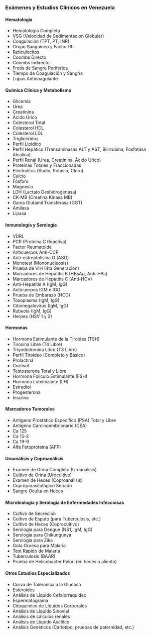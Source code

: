 ### Exámenes y Estudios Clínicos en Venezuela

#### Hematología
- Hematología Completa
- VSG (Velocidad de Sedimentación Globular)
- Coagulación (TPT, PT, INR)
- Grupo Sanguíneo y Factor Rh
- Reticulocitos
- Coombs Directo
- Coombs Indirecto
- Frotis de Sangre Periférica
- Tiempo de Coagulación y Sangría
- Lupus Anticoagulante

#### Química Clínica y Metabolismo
- Glicemia
- Urea
- Creatinina
- Ácido Úrico
- Colesterol Total
- Colesterol HDL
- Colesterol LDL
- Triglicéridos
- Perfil Lipídico
- Perfil Hepático (Transaminasas ALT y AST, Bilirrubina, Fosfatasa Alcalina)
- Perfil Renal (Urea, Creatinina, Ácido Úrico)
- Proteínas Totales y Fraccionadas
- Electrolitos (Sodio, Potasio, Cloro)
- Calcio
- Fósforo
- Magnesio
- LDH (Lactato Deshidrogenasa)
- CK-MB (Creatina Kinasa MB)
- Gama Glutamil Transferasa (GGT)
- Amilasa
- Lipasa

#### Inmunología y Serología
- VDRL
- PCR (Proteína C Reactiva)
- Factor Reumatoide
- Anticuerpos Anti-CCP
- Anti-estreptolisina O (ASO)
- Monotest (Mononucleosis)
- Prueba de VIH (4ta Generación)
- Marcadores de Hepatitis B (HBsAg, Anti-HBc)
- Marcadores de Hepatitis C (Anti-HCV)
- Anti-Hepatitis A (IgM, IgG)
- Anticuerpos IGM e IGG
- Prueba de Embarazo (HCG)
- Toxoplasma (IgM, IgG)
- Citomegalovirus (IgM, IgG)
- Rubeola (IgM, IgG)
- Herpes (HSV 1 y 2)

#### Hormonas
- Hormona Estimulante de la Tiroides (TSH)
- Tiroxina Libre (T4 Libre)
- Triyodotironina Libre (T3 Libre)
- Perfil Tiroideo (Completo y Básico)
- Prolactina
- Cortisol
- Testosterona Total y Libre
- Hormona Folículo Estimulante (FSH)
- Hormona Luteinizante (LH)
- Estradiol
- Progesterona
- Insulina

#### Marcadores Tumorales
- Antígeno Prostático Específico (PSA) Total y Libre
- Antígeno Carcinoembrionario (CEA)
- Ca 125
- Ca 15-3
- Ca 19-9
- Alfa Fetoproteína (AFP)

#### Uroanálisis y Coproanálisis
- Examen de Orina Completo (Uroanálisis)
- Cultivo de Orina (Urocultivo)
- Examen de Heces (Coproanálisis)
- Coproparasitológico Seriado
- Sangre Oculta en Heces

#### Microbiología y Serología de Enfermedades Infecciosas
- Cultivo de Secreción
- Cultivo de Esputo (para Tuberculosis, etc.)
- Cultivo de Heces (Coprocultivo)
- Serología para Dengue (NS1, IgM, IgG)
- Serología para Chikungunya
- Serología para Zika
- Gota Gruesa para Malaria
- Test Rápido de Malaria
- Tuberculosis (BAAR)
- Prueba de Helicobacter Pylori (en heces o aliento)

#### Otros Estudios Especializados
- Curva de Tolerancia a la Glucosa
- Esteroides
- Análisis de Líquido Cefalorraquídeo
- Espermatograma
- Citoquímico de Líquidos Corporales
- Análisis de Líquido Sinovial
- Análisis de cálculos renales
- Análisis de Líquido Ascítico
- Análisis Genéticos (Cariotipo, pruebas de paternidad, etc.)